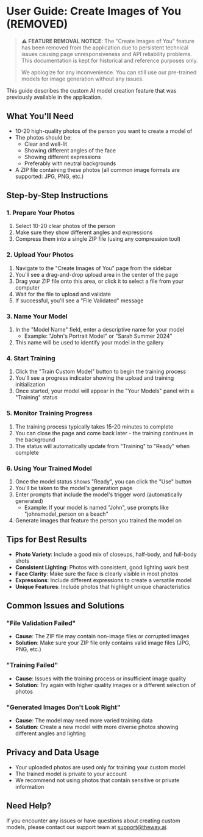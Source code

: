 # User Guide: Create Images of You (REMOVED)

> **⚠️ FEATURE REMOVAL NOTICE**: The "Create Images of You" feature has been removed from the application due to persistent technical issues causing page unresponsiveness and API reliability problems. This documentation is kept for historical and reference purposes only.
>
> We apologize for any inconvenience. You can still use our pre-trained models for image generation without any issues.

This guide describes the custom AI model creation feature that was previously available in the application.

## What You'll Need

- 10-20 high-quality photos of the person you want to create a model of
- The photos should be:
  - Clear and well-lit
  - Showing different angles of the face
  - Showing different expressions
  - Preferably with neutral backgrounds
- A ZIP file containing these photos (all common image formats are supported: JPG, PNG, etc.)

## Step-by-Step Instructions

### 1. Prepare Your Photos

1. Select 10-20 clear photos of the person
2. Make sure they show different angles and expressions
3. Compress them into a single ZIP file (using any compression tool)

### 2. Upload Your Photos

1. Navigate to the "Create Images of You" page from the sidebar
2. You'll see a drag-and-drop upload area in the center of the page
3. Drag your ZIP file onto this area, or click it to select a file from your computer
4. Wait for the file to upload and validate
5. If successful, you'll see a "File Validated" message

### 3. Name Your Model

1. In the "Model Name" field, enter a descriptive name for your model
   - Example: "John's Portrait Model" or "Sarah Summer 2024"
2. This name will be used to identify your model in the gallery

### 4. Start Training

1. Click the "Train Custom Model" button to begin the training process
2. You'll see a progress indicator showing the upload and training initialization
3. Once started, your model will appear in the "Your Models" panel with a "Training" status

### 5. Monitor Training Progress

1. The training process typically takes 15-20 minutes to complete
2. You can close the page and come back later - the training continues in the background
3. The status will automatically update from "Training" to "Ready" when complete

### 6. Using Your Trained Model

1. Once the model status shows "Ready", you can click the "Use" button
2. You'll be taken to the model's generation page
3. Enter prompts that include the model's trigger word (automatically generated)
   - Example: If your model is named "John", use prompts like "johnsmodel_person on a beach"
4. Generate images that feature the person you trained the model on

## Tips for Best Results

- **Photo Variety**: Include a good mix of closeups, half-body, and full-body shots
- **Consistent Lighting**: Photos with consistent, good lighting work best
- **Face Clarity**: Make sure the face is clearly visible in most photos
- **Expressions**: Include different expressions to create a versatile model
- **Unique Features**: Include photos that highlight unique characteristics

## Common Issues and Solutions

### "File Validation Failed"
- **Cause**: The ZIP file may contain non-image files or corrupted images
- **Solution**: Make sure your ZIP file only contains valid image files (JPG, PNG, etc.)

### "Training Failed"
- **Cause**: Issues with the training process or insufficient image quality
- **Solution**: Try again with higher quality images or a different selection of photos

### "Generated Images Don't Look Right"
- **Cause**: The model may need more varied training data
- **Solution**: Create a new model with more diverse photos showing different angles and lighting

## Privacy and Data Usage

- Your uploaded photos are used only for training your custom model
- The trained model is private to your account
- We recommend not using photos that contain sensitive or private information

## Need Help?

If you encounter any issues or have questions about creating custom models, please contact our support team at support@theway.ai. 